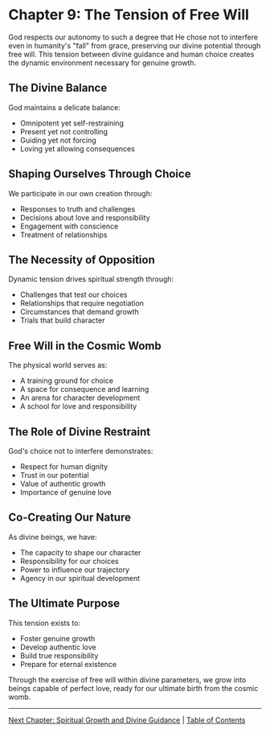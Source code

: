 # Chapter 9: The Tension of Free Will

God respects our autonomy to such a degree that He chose not to interfere even in humanity's "fall" from grace, preserving our divine potential through free will. This tension between divine guidance and human choice creates the dynamic environment necessary for genuine growth.

## The Divine Balance

God maintains a delicate balance:
- Omnipotent yet self-restraining
- Present yet not controlling
- Guiding yet not forcing
- Loving yet allowing consequences

## Shaping Ourselves Through Choice

We participate in our own creation through:
- Responses to truth and challenges
- Decisions about love and responsibility
- Engagement with conscience
- Treatment of relationships

## The Necessity of Opposition

Dynamic tension drives spiritual strength through:
- Challenges that test our choices
- Relationships that require negotiation
- Circumstances that demand growth
- Trials that build character

## Free Will in the Cosmic Womb

The physical world serves as:
- A training ground for choice
- A space for consequence and learning
- An arena for character development
- A school for love and responsibility

## The Role of Divine Restraint

God's choice not to interfere demonstrates:
- Respect for human dignity
- Trust in our potential
- Value of authentic growth
- Importance of genuine love

## Co-Creating Our Nature

As divine beings, we have:
- The capacity to shape our character
- Responsibility for our choices
- Power to influence our trajectory
- Agency in our spiritual development

## The Ultimate Purpose

This tension exists to:
- Foster genuine growth
- Develop authentic love
- Build true responsibility
- Prepare for eternal existence

Through the exercise of free will within divine parameters, we grow into beings capable of perfect love, ready for our ultimate birth from the cosmic womb.

---
[Next Chapter: Spiritual Growth and Divine Guidance](chapter10.md) | [Table of Contents](../table_of_contents.md) 